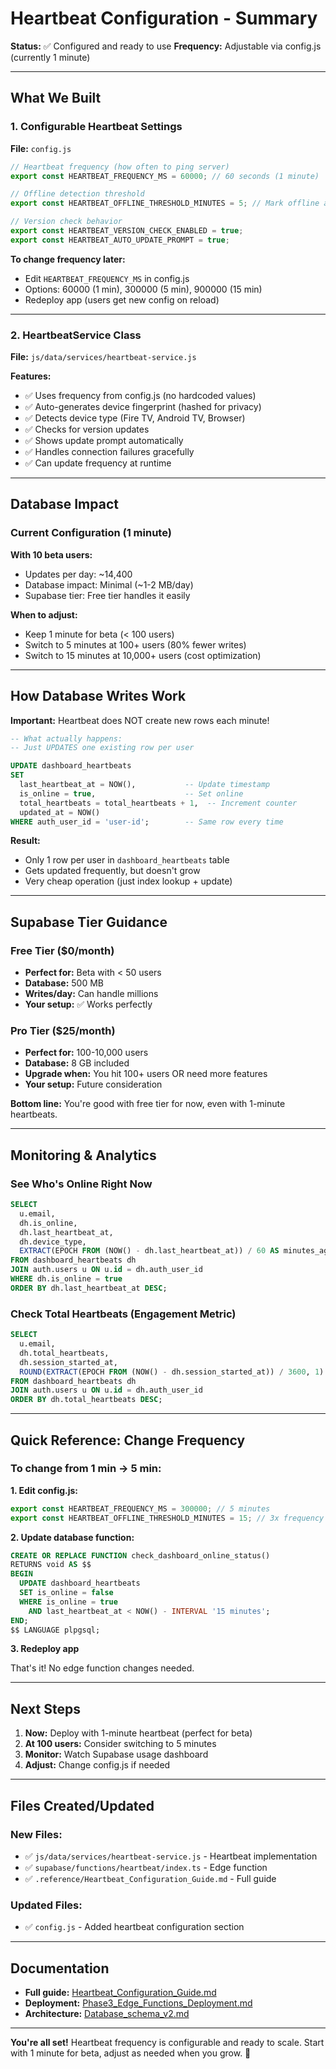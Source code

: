 # Heartbeat Configuration - Summary

**Status:** ✅ Configured and ready to use
**Frequency:** Adjustable via config.js (currently 1 minute)

---

## What We Built

### 1. Configurable Heartbeat Settings

**File:** `config.js`

```javascript
// Heartbeat frequency (how often to ping server)
export const HEARTBEAT_FREQUENCY_MS = 60000; // 60 seconds (1 minute)

// Offline detection threshold
export const HEARTBEAT_OFFLINE_THRESHOLD_MINUTES = 5; // Mark offline after 5 min

// Version check behavior
export const HEARTBEAT_VERSION_CHECK_ENABLED = true;
export const HEARTBEAT_AUTO_UPDATE_PROMPT = true;
```

**To change frequency later:**
- Edit `HEARTBEAT_FREQUENCY_MS` in config.js
- Options: 60000 (1 min), 300000 (5 min), 900000 (15 min)
- Redeploy app (users get new config on reload)

---

### 2. HeartbeatService Class

**File:** `js/data/services/heartbeat-service.js`

**Features:**
- ✅ Uses frequency from config.js (no hardcoded values)
- ✅ Auto-generates device fingerprint (hashed for privacy)
- ✅ Detects device type (Fire TV, Android TV, Browser)
- ✅ Checks for version updates
- ✅ Shows update prompt automatically
- ✅ Handles connection failures gracefully
- ✅ Can update frequency at runtime

---

## Database Impact

### Current Configuration (1 minute)

**With 10 beta users:**
- Updates per day: ~14,400
- Database impact: Minimal (~1-2 MB/day)
- Supabase tier: Free tier handles it easily

**When to adjust:**
- Keep 1 minute for beta (< 100 users)
- Switch to 5 minutes at 100+ users (80% fewer writes)
- Switch to 15 minutes at 10,000+ users (cost optimization)

---

## How Database Writes Work

**Important:** Heartbeat does NOT create new rows each minute!

```sql
-- What actually happens:
-- Just UPDATES one existing row per user

UPDATE dashboard_heartbeats
SET
  last_heartbeat_at = NOW(),           -- Update timestamp
  is_online = true,                    -- Set online
  total_heartbeats = total_heartbeats + 1,  -- Increment counter
  updated_at = NOW()
WHERE auth_user_id = 'user-id';        -- Same row every time
```

**Result:**
- Only 1 row per user in `dashboard_heartbeats` table
- Gets updated frequently, but doesn't grow
- Very cheap operation (just index lookup + update)

---

## Supabase Tier Guidance

### Free Tier ($0/month)
- **Perfect for:** Beta with < 50 users
- **Database:** 500 MB
- **Writes/day:** Can handle millions
- **Your setup:** ✅ Works perfectly

### Pro Tier ($25/month)
- **Perfect for:** 100-10,000 users
- **Database:** 8 GB included
- **Upgrade when:** You hit 100+ users OR need more features
- **Your setup:** Future consideration

**Bottom line:** You're good with free tier for now, even with 1-minute heartbeats.

---

## Monitoring & Analytics

### See Who's Online Right Now

```sql
SELECT
  u.email,
  dh.is_online,
  dh.last_heartbeat_at,
  dh.device_type,
  EXTRACT(EPOCH FROM (NOW() - dh.last_heartbeat_at)) / 60 AS minutes_ago
FROM dashboard_heartbeats dh
JOIN auth.users u ON u.id = dh.auth_user_id
WHERE dh.is_online = true
ORDER BY dh.last_heartbeat_at DESC;
```

### Check Total Heartbeats (Engagement Metric)

```sql
SELECT
  u.email,
  dh.total_heartbeats,
  dh.session_started_at,
  ROUND(EXTRACT(EPOCH FROM (NOW() - dh.session_started_at)) / 3600, 1) AS hours_online
FROM dashboard_heartbeats dh
JOIN auth.users u ON u.id = dh.auth_user_id
ORDER BY dh.total_heartbeats DESC;
```

---

## Quick Reference: Change Frequency

### To change from 1 min → 5 min:

**1. Edit config.js:**
```javascript
export const HEARTBEAT_FREQUENCY_MS = 300000; // 5 minutes
export const HEARTBEAT_OFFLINE_THRESHOLD_MINUTES = 15; // 3x frequency
```

**2. Update database function:**
```sql
CREATE OR REPLACE FUNCTION check_dashboard_online_status()
RETURNS void AS $$
BEGIN
  UPDATE dashboard_heartbeats
  SET is_online = false
  WHERE is_online = true
    AND last_heartbeat_at < NOW() - INTERVAL '15 minutes';
END;
$$ LANGUAGE plpgsql;
```

**3. Redeploy app**

That's it! No edge function changes needed.

---

## Next Steps

1. **Now:** Deploy with 1-minute heartbeat (perfect for beta)
2. **At 100 users:** Consider switching to 5 minutes
3. **Monitor:** Watch Supabase usage dashboard
4. **Adjust:** Change config.js if needed

---

## Files Created/Updated

### New Files:
- ✅ `js/data/services/heartbeat-service.js` - Heartbeat implementation
- ✅ `supabase/functions/heartbeat/index.ts` - Edge function
- ✅ `.reference/Heartbeat_Configuration_Guide.md` - Full guide

### Updated Files:
- ✅ `config.js` - Added heartbeat configuration section

---

## Documentation

- **Full guide:** [Heartbeat_Configuration_Guide.md](Heartbeat_Configuration_Guide.md)
- **Deployment:** [Phase3_Edge_Functions_Deployment.md](Phase3_Edge_Functions_Deployment.md)
- **Architecture:** [Database_schema_v2.md](Database_schema_v2.md)

---

**You're all set!** Heartbeat frequency is configurable and ready to scale. Start with 1 minute for beta, adjust as needed when you grow. 🚀
